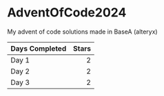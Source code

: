 # AdventOfCode2024

My advent of code solutions made in BaseA (alteryx)

| Days Completed | Stars |
| :------------- | ----: |
| Day 1          |     2 |
| Day 2          |     2 |
| Day 3          |     2 |
